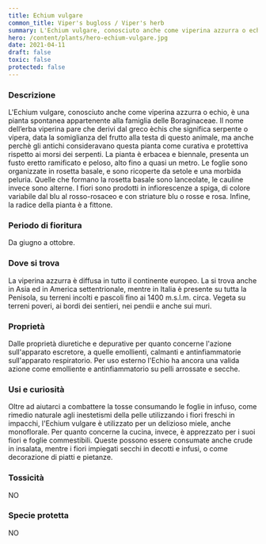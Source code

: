 ```yaml
---
title: Echium vulgare
common_title: Viper's bugloss / Viper's herb
summary: L'Echium vulgare, conosciuto anche come viperina azzurra o echio, è una pianta spontanea appartenente alla famiglia delle Boraginaceae.
hero: /content/plants/hero-echium-vulgare.jpg
date: 2021-04-11
draft: false
toxic: false
protected: false
---
```

### Descrizione
L'Echium vulgare, conosciuto anche come viperina azzurra o echio, è una pianta spontanea appartenente alla famiglia delle Boraginaceae. Il nome dell’erba viperina pare che derivi dal greco èchis che significa serpente o vipera, data la somiglianza del frutto alla testa di questo animale, ma anche perchè gli antichi consideravano questa pianta come curativa e protettiva rispetto ai morsi dei serpenti.
La pianta è erbacea e biennale, presenta un fusto eretto ramificato e peloso, alto fino a quasi un metro. Le foglie sono organizzate in rosetta basale, e sono ricoperte da setole e una morbida peluria. Quelle che formano la rosetta basale sono lanceolate, le cauline invece sono alterne. I fiori sono prodotti in infiorescenze a spiga, di colore variabile dal blu al rosso-rosaceo e con striature blu o rosse e rosa. Infine, la radice della pianta è a fittone.

### Periodo di fioritura
Da giugno a ottobre.

### Dove si trova
La viperina azzurra è diffusa in tutto il continente europeo. La si trova anche in Asia ed in America settentrionale, mentre in Italia è presente su tutta la Penisola, su terreni incolti e pascoli fino ai 1400 m.s.l.m. circa. Vegeta su terreni poveri, ai bordi dei sentieri, nei pendii e anche sui muri.

### Proprietà
Dalle proprietà diuretiche e depurative per quanto concerne l'azione sull'apparato escretore, a quelle emollienti, calmanti e antinfiammatorie sull'apparato respiratorio. Per uso esterno l'Echio ha ancora una valida azione come emolliente e antinfiammatorio su pelli arrossate e secche.

### Usi e curiosità
Oltre ad aiutarci a combattere la tosse consumando le foglie in infuso, come rimedio naturale agli inestetismi della pelle utilizzando i fiori freschi in impacchi, l'Echium vulgare è utilizzato per un delizioso miele, anche monoflorale. Per quanto concerne la cucina, invece, è apprezzato per i suoi fiori e foglie commestibili. Queste possono essere consumate anche crude in insalata, mentre i fiori impiegati secchi in decotti e infusi, o come decorazione di piatti e pietanze.

### Tossicità
NO

### Specie protetta
NO
